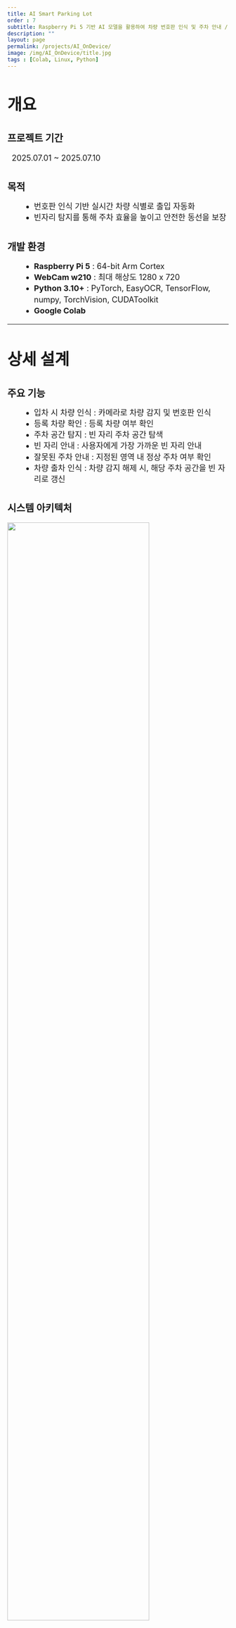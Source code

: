 ```yaml
---
title: AI Smart Parking Lot
order : 7
subtitle: Raspberry Pi 5 기반 AI 모델을 활용하여 차량 번호판 인식 및 주차 안내 / 관리 시스템
description: ""
layout: page
permalink: /projects/AI_OnDevice/
image: /img/AI_OnDevice/title.jpg
tags : [Colab, Linux, Python]
---
```


<h1 style="font-size: 36px; font-weight: bold;">개요</h1>

<h2 style="font-size: 22px; font-weight: bold; margin-top: 1.6em;">프로젝트 기간</h2>
<p style="font-size: 18px; line-height: 1.4; margin-left: 10px;">
2025.07.01 ~ 2025.07.10
</p>

<h2 style="font-size: 22px; font-weight: bold; margin-top: 1.6em;">목적</h2>
<ul style="font-size: 18px; line-height: 1.4; margin-left: 30px;">
  <li>번호판 인식 기반 실시간 차량 식별로 출입 자동화</li>
  <li>빈자리 탐지를 통해 주차 효율을 높이고 안전한 동선을 보장</li>
</ul>

<h2 style="font-size: 22px; font-weight: bold; margin-top: 1.6em;">개발 환경</h2>
<ul style="font-size: 18px; line-height: 1.4; margin-left: 30px;">
  <li><strong>Raspberry Pi 5</strong> : 64-bit Arm Cortex</li>
  <li><strong>WebCam w210</strong> : 최대 해상도 1280 x 720</li>
  <li><strong>Python 3.10+</strong> : PyTorch, EasyOCR, TensorFlow, numpy, TorchVision, CUDAToolkit</li>
  <li><strong>Google Colab</strong></li>
</ul>

---

<h1 style="font-size: 36px; font-weight: bold;">상세 설계</h1>

<h2 style="font-size: 22px; font-weight: bold; margin-top: 1.6em;">주요 기능</h2>
<ul style="font-size: 18px; line-height: 1.4; margin-left: 30px;">
  <li>입차 시 차량 인식 : 카메라로 차량 감지 및 번호판 인식</li>
  <li>등록 차량 확인 : 등록 차량 여부 확인</li>
  <li>주차 공간 탐지 : 빈 자리 주차 공간 탐색</li>
  <li>빈 자리 안내 : 사용자에게 가장 가까운 빈 자리 안내</li>
  <li>잘못된 주차 안내 : 지정된 영역 내 정상 주차 여부 확인</li>
  <li>차량 출차 인식 : 차량 감지 해제 시, 해당 주차 공간을 빈 자리로 갱신</li>
</ul>

<h2 style="font-size: 22px; font-weight: bold; margin-top: 1.6em;">시스템 아키텍처</h2>
<img src="/img/AI_OnDevice/system.jpg" width="80%">

<h2 style="font-size: 22px; font-weight: bold; margin-top: 1.6em;">AI 모델 설계</h2>
<ul style="font-size: 18px; line-height: 1.4; margin-left: 30px;">
  <li>YOLO v5 : 이미지 전체에서 번호판 위치를 박스 형태로 정의하여 인식</li>
  <li>YOLO v8 : 주차 공간 탐색(객체 탐지) 및 주차 상태 체크(BBOX 기울기 계산, 중심점 판단)</li>
  <li>CRNN : CNN + RNN + CTC Loss 구조로 문자 분할 없이 전체 문자열 인식</li>
  <li>EasyOCR : Detection + Recognition 통합 OCR로 미리 학습된 PyTorch 모델</li>
</ul>

<img src="/img/AI_OnDevice/YOLO+EasyOCR.jpg" width="80%">

<h2 style="font-size: 22px; font-weight: bold; margin-top: 1.6em;">온디바이스</h2>

<p style="font-size: 18px; line-height: 1.4; margin-left: 10px;">
<br>
<strong>1. OCR_GPIO_Entrace.py</strong>
</p>

<img src="/img/AI_OnDevice/OCR_GPIO.jpg" width="80%">

<p style="font-size: 18px; line-height: 1.4; margin-left: 10px;">
<br>
<strong>2. find_empty_place.py</strong>
</p>

<img src="/img/AI_OnDevice/Find_Empty_Place.jpg" width="40%">
<img src="/img/AI_OnDevice/Find_Empty_Place2.jpg" width="80%">

<p style="font-size: 18px; line-height: 1.4; margin-left: 10px;">
<br>
<strong>3. GPIO 핀을 통한 라즈베리파이 통신</strong>
</p>
<ul style="font-size:18px; line-height:1.6; margin-left:30px;">
  <li><strong>RPI A</strong>
    <ul style="margin-top:6px; margin-left:18px;">
      <li>GPIO 0 (입력): 2초 동안 HIGH 검출 시 등록된 차량 진입으로 인식</li>
      <li>GPIO 1 (출력): 빈 자리가 없을 시 HIGH</li>
    </ul>
  </li>

  <li style="margin-top:8px;"><strong>RPI B</strong>
    <ul style="margin-top:6px; margin-left:18px;">
      <li>GPIO 0 (출력): 등록된 차량 진입 시 3초 동안 HIGH</li>
      <li>GPIO 1 (입력): HIGH → 빈 자리가 없다고 판단</li>
    </ul>
  </li>
</ul>

<p style="font-size: 18px; line-height: 1.4; margin-left: 10px;">
<br>
<strong>3. GPIO 핀을 통한 라즈베리파이 통신</strong>
</p>
<ul style="font-size:18px; line-height:1.6; margin-left:30px;">
  <li><strong>RPI A</strong>
    <ul style="margin-top:6px; margin-left:18px;">
      <li>GPIO 0 (입력): 2초 동안 HIGH 검출 시 등록된 차량 진입으로 인식</li>
      <li>GPIO 1 (출력): 빈 자리가 없을 시 HIGH</li>
    </ul>
  </li>

  <li style="margin-top:8px;"><strong>RPI B</strong>
    <ul style="margin-top:6px; margin-left:18px;">
      <li>GPIO 0 (출력): 등록된 차량 진입 시 3초 동안 HIGH</li>
      <li>GPIO 1 (입력): HIGH → 빈 자리가 없다고 판단</li>
    </ul>
  </li>
</ul>

<img src="/img/AI_OnDevice/RPI.jpg" width="40%">

---

<h1 style="font-size: 36px; font-weight: bold;">최종 결과</h1>
<h2 style="font-size: 22px; font-weight: bold; margin-top: 1.6em;">1. 실제 동작 환경</h2>

<div id="demo-gifs" class="columns is-multiline is-mobile">
  <div class="column is-half-desktop is-half-tablet is-full-mobile">
    <a href="{{ '/img/AI_OnDevice/result1.png' | relative_url }}" rel="noopener">
      <figure class="image" style="border-radius:12px;overflow:hidden;box-shadow:0 2px 8px rgba(0,0,0,.12)">
        <img src="{{ '/img/AI_OnDevice/result1.png' | relative_url }}" alt="Result 1"
             loading="lazy" decoding="async" style="width:100%;height:auto;">
      </figure>
    </a>
  </div>

  <div class="column is-half-desktop is-half-tablet is-full-mobile">
    <a href="{{ '/img/AI_OnDevice/result2.png' | relative_url }}" rel="noopener">
      <figure class="image" style="border-radius:12px;overflow:hidden;box-shadow:0 2px 8px rgba(0,0,0,.12)">
        <img src="{{ '/img/AI_OnDevice/result2.png' | relative_url }}" alt="Result 2"
             loading="lazy" decoding="async" style="width:100%;height:auto;">
      </figure>
    </a>
  </div>
</div>

<h2 style="font-size:22px;font-weight:bold;margin-top:1.6em;">2. 시연 영상</h2>

<div id="demo-gifs" class="columns is-multiline is-mobile">
  <div class="column is-half-desktop is-half-tablet is-full-mobile">
    <a href="{{ '/gif/AI_OnDevice/enable_1.gif' | relative_url }}" rel="noopener">
      <figure class="image" style="border-radius:12px;overflow:hidden;box-shadow:0 2px 8px rgba(0,0,0,.12)">
        <img src="{{ '/gif/AI_OnDevice/enable_1.gif' | relative_url }}"
             alt="enable_1" loading="lazy" decoding="async"
             style="width:100%;height:auto;">
      </figure>
      <div style="font-size:18px;margin-top:.4em;text-align:center;">case 1. 차량 인식 10회 </div>
    </a>
  </div>

  <div class="column is-half-desktop is-half-tablet is-full-mobile">
    <a href="{{ '/gif/AI_OnDevice/enable_2.gif' | relative_url }}" rel="noopener">
      <figure class="image" style="border-radius:12px;overflow:hidden;box-shadow:0 2px 8px rgba(0,0,0,.12)">
        <img src="{{ '/gif/AI_OnDevice/enable_2.gif' | relative_url }}"
             alt="enable_2" loading="lazy" decoding="async"
             style="width:100%;height:auto;">
      </figure>
      <div style="font-size:18px;margin-top:.4em;text-align:center;">case 2. 등록 차량일 시 빈 자리 안내 </div>
    </a>
  </div>
</div>

<div id="demo-gifs" class="columns is-multiline is-mobile">
  <div class="column is-half-desktop is-half-tablet is-full-mobile">
    <a href="{{ '/gif/AI_OnDevice/not_enable.gif' | relative_url }}" rel="noopener">
      <figure class="image" style="border-radius:12px;overflow:hidden;box-shadow:0 2px 8px rgba(0,0,0,.12)">
        <img src="{{ '/gif/AI_OnDevice/not_enable.gif' | relative_url }}"
             alt="not_enable" loading="lazy" decoding="async"
             style="width:100%;height:auto;">
      </figure>
      <div style="font-size:18px;margin-top:.4em;text-align:center;">case 3. 미등록 차량 </div>
    </a>
  </div>

  <div class="column is-half-desktop is-half-tablet is-full-mobile">
    <a href="{{ '/gif/AI_OnDevice/full.gif' | relative_url }}" rel="noopener">
      <figure class="image" style="border-radius:12px;overflow:hidden;box-shadow:0 2px 8px rgba(0,0,0,.12)">
        <img src="{{ '/gif/AI_OnDevice/full.gif' | relative_url }}"
             alt="full" loading="lazy" decoding="async"
             style="width:100%;height:auto;">
      </figure>
      <div style="font-size:18px;margin-top:.4em;text-align:center;">case 4. 만차 안내 </div>
    </a>
  </div>
</div>

<div id="lb" style="display:none;position:fixed;inset:0;z-index:9999;
  background:rgba(0,0,0,.82);backdrop-filter:saturate(120%) blur(2px);
  align-items:center;justify-content:center;padding:8px;overflow:auto;">
  <img id="lb-img" alt="preview"
       style="display:block;border-radius:14px;box-shadow:0 10px 30px rgba(0,0,0,.4)">
  <div id="lb-info" style="position:absolute;left:14px;bottom:12px;
       color:#fff;font-size:12px;opacity:.85"></div>
  <button id="lb-x" aria-label="닫기" title="닫기"
          style="position:absolute;top:10px;right:14px;border:0;background:transparent;
                 color:#fff;font-size:34px;cursor:pointer;line-height:1;">×</button>
</div>

<script>
(function(){
  // ====== 원하는 설정만 바꿔 쓰세요 ======
  const OPEN_MODE = 'fit';      // 'fit' = 화면맞춤으로 열기, 'fixed' = 고정배율로 열기
  const INITIAL_SCALE = 1.00;   // OPEN_MODE='fixed'일 때 시작 배율 (1=원본 크기)
  const MIN_SCALE = 0.50;       // 최소 배율 (50%)
  const MAX_SCALE = 1.20;       // 최대 배율 (120%)  ← "너무 커지는 것" 제한
  const STEP = 0.10;            // 확대/축소 한 번에 변경되는 비율 (10%)
  // =====================================

  const grid = document.getElementById('demo-gifs'); // 갤러리 래퍼 id 필요
  const lb   = document.getElementById('lb');
  const img  = document.getElementById('lb-img');
  const xBtn = document.getElementById('lb-x');

  if (!grid) return;

  let natW = 0, natH = 0, scale = 1;

  function clamp(v, lo, hi){ return Math.max(lo, Math.min(hi, v)); }
  function applyScale(s){
    scale = clamp(s, MIN_SCALE, MAX_SCALE);
    img.style.width = Math.round(natW * scale) + 'px';
    img.style.height = 'auto';
  }
  function openAt(src){
    img.onload = () => {
      natW = img.naturalWidth; natH = img.naturalHeight;
      if (OPEN_MODE === 'fit'){
        const vw = window.innerWidth  * 0.92;
        const vh = window.innerHeight * 0.92;
        const fit = Math.min(vw / natW, vh / natH);
        applyScale(fit);                  // 화면맞춤(단, MAX_SCALE까지만)
      } else {
        applyScale(INITIAL_SCALE);        // 고정 배율로 시작
      }
    };
    img.src = src;
    lb.style.display = 'flex';
  }

  // 갤러리 클릭 → 라이트박스 열기
  grid.addEventListener('click', (e)=>{
    const a = e.target.closest('a');
    if (!a) return;
    e.preventDefault();
    openAt(a.getAttribute('href'));
  });

  // 닫기
  function closeLB(){ lb.style.display='none'; img.src=''; }
  lb.addEventListener('click', (e)=> { if (e.target === lb) closeLB(); });
  xBtn.addEventListener('click', closeLB);
  document.addEventListener('keydown', (e)=> { if (e.key === 'Escape') closeLB(); });

  // 키보드로 확대/축소: + / -
  document.addEventListener('keydown', (e)=>{
    if (lb.style.display !== 'flex') return;
    if (e.key === '+' || e.key === '=' ) applyScale(scale + STEP);
    if (e.key === '-' || e.key === '_' ) applyScale(scale - STEP);
    if (e.key === '0') applyScale(1.0);        // 0 = 원본 배율
  });

  // 마우스 휠로 확대/축소
  lb.addEventListener('wheel', (e)=>{
    if (lb.style.display !== 'flex') return;
    e.preventDefault();
    const dir = e.deltaY < 0 ? 1 : -1;
    applyScale(scale + dir * STEP);
  }, { passive:false });

  // 창 크기 변경 시 화면맞춤 모드일 때만 다시 맞춤
  window.addEventListener('resize', ()=>{
    if (lb.style.display !== 'flex' || !img.src || OPEN_MODE !== 'fit') return;
    openAt(img.src);
  });
})();
</script>

---

<h1 style="font-size: 36px; font-weight: bold;">트러블 슈팅</h1>

<h2 style="font-size: 22px; font-weight: bold; margin-top: 1.6em;">1. YOLO 모델 학습 실패</h2>
<ul style="font-size:18px; line-height:1.6; margin-left:30px;">
  <li><strong>원인 분석</strong>
    <ul style="margin-top:6px; margin-left:18px;">
      <li>YOLO는 객체의 시각적 특징을 기반으로 bounding box.</li>
      <li>학습 데이터 셋에서 번호판 전체가 모자이크 되어 있음.</li>
      <li>YOLO가 객체의 특징을 찾지 못함.</li>
    </ul>
  </li>
  <li><strong>해결 과정</strong> : 온전한 번호판이 나와있는 데이터 셋 사용. (해외)
  </li>
</ul>

<h2 style="font-size: 22px; font-weight: bold; margin-top: 1.6em;">2. YOLO 모델 버전 호환성 문제</h2>
<ul style="font-size: 18px; line-height: 1.4; margin-left: 30px;">
  <li><strong>원인 분석</strong> : 라이브러리 상호 호환성 충돌.</li>
  <li><strong>해결 방법</strong> : 팀원들과의 소통 후  사용 모델 및 라이브러리 호환성 체크.</li>
</ul>
<img src="/img/AI_OnDevice/troubleshooting1.png" width="60%">

<h2 style="font-size: 22px; font-weight: bold; margin-top: 1.6em;">3. CRNN</h2>
<ul style="font-size: 18px; line-height: 1.4; margin-left: 30px;">
  <li><strong>문제 상황</strong> : YOLOv5는 번호판 영역을 정확하게 탐지했지만, 우분투 환경 내 CRNN 한글 폰트 깨짐 현상 발견.</li>
  <li><strong>원인 분석</strong>
    <ul style="margin-top:6px; margin-left:18px;">
      <li>charset.json에 한글 미포함 → CRNN이 index 탐색 불가.</li>
      <li>디코딩 과정에서 해당 문자 자리에 □ 출력.</li>
    </ul>
  </li>
  <li><strong>해결 과정</strong>
    <ul style="margin-top:6px; margin-left:18px;">
      <li>charset.json에 한글이 있는지 확인.</li>
      <li>ImageFont에 한글 폰트 경로 지정.</li>
      <li>CRNN 모델이 한글을 인식할 수 있는지 테스트.</li>
    </ul>
  </li>
</ul>

<div id="demo-gifs" class="columns is-multiline is-mobile">
  <div class="column is-half-desktop is-half-tablet is-full-mobile">
    <a href="{{ '/img/AI_OnDevice/troubleshooting2_1.png' | relative_url }}" rel="noopener">
      <figure class="image" style="border-radius:12px;overflow:hidden;box-shadow:0 2px 8px rgba(0,0,0,.12)">
        <img src="{{ '/img/AI_OnDevice/troubleshooting2_1.png' | relative_url }}" alt="troubleshooting2_1"
             loading="lazy" decoding="async" style="width:100%;height:auto;">
      </figure>
      <div style="font-size:18px;margin-top:.4em;text-align:center;">Before </div>
    </a>
  </div>

  <div class="column is-half-desktop is-half-tablet is-full-mobile">
    <a href="{{ '/img/AI_OnDevice/troubleshooting2_2.png' | relative_url }}" rel="noopener">
      <figure class="image" style="border-radius:12px;overflow:hidden;box-shadow:0 2px 8px rgba(0,0,0,.12)">
        <img src="{{ '/img/AI_OnDevice/troubleshooting2_2.png' | relative_url }}" alt="troubleshooting2_2"
             loading="lazy" decoding="async" style="width:100%;height:auto;">
      </figure>
      <div style="font-size:18px;margin-top:.4em;text-align:center;">After </div>
    </a>
  </div>
</div>